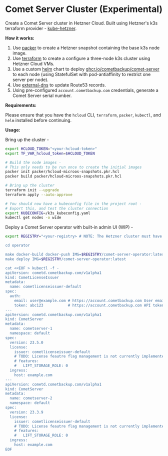# Comet Server Cluster (Experimental)

Create a Comet Server cluster in Hetzner Cloud. Built using Hetzner's k3s terraform provider - [kube-hetzner](https://github.com/kube-hetzner/terraform-hcloud-kube-hetzner).

**How it works:**

1. Use [packer](https://www.packer.io/) to create a Hetzner snapshot containing the base k3s node image.
2. Use [terraform](https://www.terraform.io/) to create a configure a three-node k3s cluster using Hetzner Cloud VMs.
3. Use a custom [helm](https://helm.sh/) chart to deploy [ghcr.io/cometbackup/comet-server](https://github.com/cometbackup/comet-server-docker/pkgs/container/comet-server) to each node (using StatefulSet with pod-antiaffinity to restrict one server per node).
4. Use [external-dns](https://github.com/kubernetes-sigs/external-dns) to update Route53 records.
5. Using pre-configured `account.cometbackup.com` credentials, generate a Comet Server serial number.

**Requirements:**

Please ensure that you have the `hcloud` CLI, `terraform`, `packer`, `kubectl`, and `helm` installed before continuing.

**Usage:**

Bring up the cluster -

```bash
export HCLOUD_TOKEN="<your-hcloud-token>"
export TF_VAR_hcloud_token=$HCLOUD_TOKEN

# Build the node images -
# This only needs to be run once to create the initial images
packer init packer/hcloud-microos-snapshots.pkr.hcl
packer build packer/hcloud-microos-snapshots.pkr.hcl

# Bring up the cluster
terraform init --upgrade
terraform apply --auto-approve

# You should now have a kubeconfig file in the project root -
# Export this, and test the cluster connection
export KUBECONFIG=/k3s_kubeconfig.yaml
kubectl get nodes -o wide
```

Deploy a Comet Server operator with built-in admin UI (WIP) -

```bash
export REGISTRY="<your-registry> # NOTE: The Hetzner cluster must have access to this registry

cd operator

make docker-build docker-push IMG=$REGISTRY/comet-server-operator:latest
make deploy IMG=$REGISTRY/comet-server-operator:latest

cat <<EOF > kubectl -f -
apiVersion: cometd.cometbackup.com/v1alpha1
kind: CometLicenseIssuer
metadata:
  name: cometlicenseissuer-default
spec:
  auth:
    email: user@example.com # https://account.cometbackup.com User email 
    token: abc123           # https://account.cometbackup.com API token with the 'license::create' permission
---
apiVersion: cometd.cometbackup.com/v1alpha1
kind: CometServer
metadata:
  name: cometserver-1
  namespace: default
spec:
  version: 23.5.0
  license:
    issuer: cometlicenseissuer-default
    # TODO: License feautre flag management is not currently implemented
    # features:
    #   LIFT_STORAGE_ROLE: 0
  ingress:
    host: example.com
---
apiVersion: cometd.cometbackup.com/v1alpha1
kind: CometServer
metadata:
  name: cometserver-2
  namespace: default
spec:
  version: 23.3.9
  license:
    issuer: cometlicenseissuer-default
    # TODO: License feautre flag management is not currently implemented
    # features:
    #   LIFT_STORAGE_ROLE: 0
  ingress:
    host: example.com
EOF
```